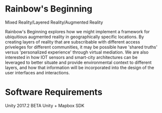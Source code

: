 # Rainbow's Beginning

Mixed Reality/Layered Reality/Augmented Reality

Rainbow's Beginning explores how we might implement a framework for ubiquitious augmented reality in geographically specific locations.
By creating layers of reality that are subscribable with different access priveleges for different communities, it may be possible have 'shared truths' versus 'personalized experience' through virtual mediation.
We are also interested in how IOT sensors and smart-city architectures can be leveraged to better situate and provide environmental context to different layers, and how that information will be incorporated into the design of the user interfaces and interactions.


# Software Requirements

Unity 2017.2 BETA 
Unity + Mapbox SDK
